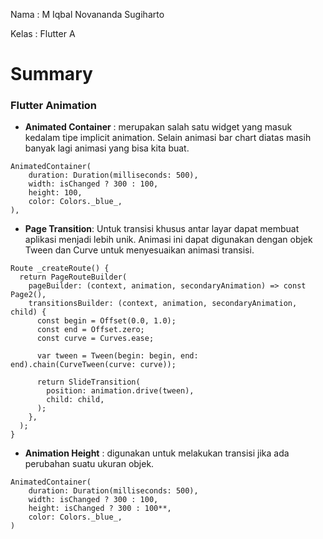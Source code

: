 Nama : M Iqbal Novananda Sugiharto

Kelas : Flutter A

# Summary

### Flutter Animation

- **Animated Container** : merupakan salah satu widget yang masuk kedalam tipe implicit animation. Selain animasi bar chart diatas masih banyak lagi animasi yang bisa kita buat.

```
AnimatedContainer(
	duration: Duration(milliseconds: 500),
	width: isChanged ? 300 : 100,
	height: 100,
	color: Colors._blue_,
),
```

- **Page Transition**: Untuk transisi khusus antar layar dapat membuat aplikasi menjadi lebih unik. Animasi ini dapat digunakan dengan objek Tween dan Curve untuk menyesuaikan animasi transisi.

```
Route _createRoute() {
  return PageRouteBuilder(
    pageBuilder: (context, animation, secondaryAnimation) => const Page2(),
    transitionsBuilder: (context, animation, secondaryAnimation, child) {
      const begin = Offset(0.0, 1.0);
      const end = Offset.zero;
      const curve = Curves.ease;

      var tween = Tween(begin: begin, end: end).chain(CurveTween(curve: curve));

      return SlideTransition(
        position: animation.drive(tween),
        child: child,
      );
    },
  );
}
```

- **Animation Height** : digunakan untuk melakukan transisi jika ada perubahan suatu ukuran objek.

```
AnimatedContainer(
	duration: Duration(milliseconds: 500),
	width: isChanged ? 300 : 100,
	height: isChanged ? 300 : 100**,
	color: Colors._blue_,
)
```
